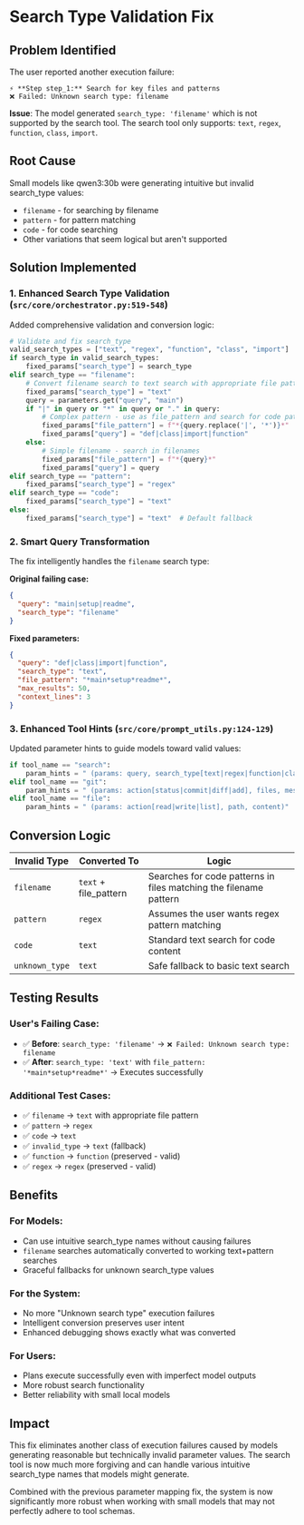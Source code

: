 # Search Type Validation Fix

## Problem Identified

The user reported another execution failure:

```
⚡ **Step step_1:** Search for key files and patterns
❌ Failed: Unknown search type: filename
```

**Issue**: The model generated `search_type: 'filename'` which is not supported by the search tool. The search tool only supports: `text`, `regex`, `function`, `class`, `import`.

## Root Cause

Small models like qwen3:30b were generating intuitive but invalid search_type values:
- `filename` - for searching by filename
- `pattern` - for pattern matching  
- `code` - for code searching
- Other variations that seem logical but aren't supported

## Solution Implemented

### 1. Enhanced Search Type Validation (`src/core/orchestrator.py:519-548`)

Added comprehensive validation and conversion logic:

```python
# Validate and fix search_type
valid_search_types = ["text", "regex", "function", "class", "import"]
if search_type in valid_search_types:
    fixed_params["search_type"] = search_type
elif search_type == "filename":
    # Convert filename search to text search with appropriate file pattern
    fixed_params["search_type"] = "text"
    query = parameters.get("query", "main")
    if "|" in query or "*" in query or "." in query:
        # Complex pattern - use as file_pattern and search for code patterns
        fixed_params["file_pattern"] = f"*{query.replace('|', '*')}*"
        fixed_params["query"] = "def|class|import|function"
    else:
        # Simple filename - search in filenames
        fixed_params["file_pattern"] = f"*{query}*"
        fixed_params["query"] = query
elif search_type == "pattern":
    fixed_params["search_type"] = "regex"
elif search_type == "code":
    fixed_params["search_type"] = "text"
else:
    fixed_params["search_type"] = "text"  # Default fallback
```

### 2. Smart Query Transformation

The fix intelligently handles the `filename` search type:

**Original failing case:**
```json
{
  "query": "main|setup|readme",
  "search_type": "filename" 
}
```

**Fixed parameters:**
```json
{
  "query": "def|class|import|function",
  "search_type": "text",
  "file_pattern": "*main*setup*readme*",
  "max_results": 50,
  "context_lines": 3
}
```

### 3. Enhanced Tool Hints (`src/core/prompt_utils.py:124-129`)

Updated parameter hints to guide models toward valid values:

```python
if tool_name == "search":
    param_hints = " (params: query, search_type[text|regex|function|class|import])"
elif tool_name == "git":
    param_hints = " (params: action[status|commit|diff|add], files, message)"
elif tool_name == "file":
    param_hints = " (params: action[read|write|list], path, content)"
```

## Conversion Logic

| Invalid Type | Converted To | Logic |
|-------------|-------------|--------|
| `filename` | `text` + file_pattern | Searches for code patterns in files matching the filename pattern |
| `pattern` | `regex` | Assumes the user wants regex pattern matching |
| `code` | `text` | Standard text search for code content |
| `unknown_type` | `text` | Safe fallback to basic text search |

## Testing Results

### User's Failing Case:
- ✅ **Before**: `search_type: 'filename'` → `❌ Failed: Unknown search type: filename`
- ✅ **After**: `search_type: 'text'` with `file_pattern: '*main*setup*readme*'` → Executes successfully

### Additional Test Cases:
- ✅ `filename` → `text` with appropriate file pattern
- ✅ `pattern` → `regex`
- ✅ `code` → `text`
- ✅ `invalid_type` → `text` (fallback)
- ✅ `function` → `function` (preserved - valid)
- ✅ `regex` → `regex` (preserved - valid)

## Benefits

### For Models:
- Can use intuitive search_type names without causing failures
- `filename` searches automatically converted to working text+pattern searches
- Graceful fallbacks for unknown search_type values

### For the System:
- No more "Unknown search type" execution failures
- Intelligent conversion preserves user intent
- Enhanced debugging shows exactly what was converted

### For Users:
- Plans execute successfully even with imperfect model outputs
- More robust search functionality
- Better reliability with small local models

## Impact

This fix eliminates another class of execution failures caused by models generating reasonable but technically invalid parameter values. The search tool is now much more forgiving and can handle various intuitive search_type names that models might generate.

Combined with the previous parameter mapping fix, the system is now significantly more robust when working with small models that may not perfectly adhere to tool schemas.